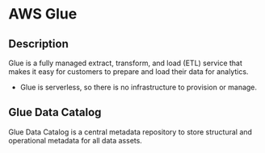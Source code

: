 # AWS Glue

## Description

Glue is a fully managed extract, transform, and load (ETL) service that makes it easy for customers to prepare and load their data for analytics.

- Glue is serverless, so there is no infrastructure to provision or manage.

## Glue Data Catalog

Glue Data Catalog is a central metadata repository to store structural and operational metadata for all data assets.
